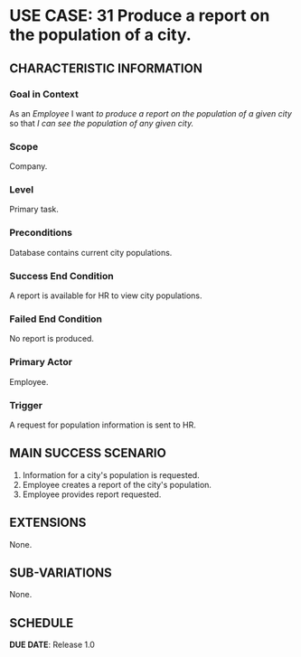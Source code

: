 # USE CASE: 31 Produce a report on the population of a city.

## CHARACTERISTIC INFORMATION

### Goal in Context

As an *Employee* I want *to produce a report on the population of a given city* so that *I can see the population of any given city.*

### Scope

Company.

### Level

Primary task.

### Preconditions

Database contains current city populations.

### Success End Condition

A report is available for HR to view city populations.

### Failed End Condition

No report is produced.

### Primary Actor

Employee.

### Trigger

A request for population information is sent to HR.

## MAIN SUCCESS SCENARIO

1. Information for a city's population is requested.
2. Employee creates a report of the city's population.
3. Employee provides report requested.

## EXTENSIONS

None.

## SUB-VARIATIONS

None.

## SCHEDULE

**DUE DATE**: Release 1.0